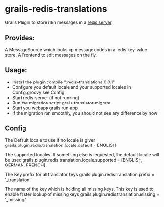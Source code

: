 grails-redis-translations
=========================

Grails Plugin to store i18n messages in a [redis server](http://redis.io/).


Provides:
------------------------
A MessageSource which looks up message codes in a redis key-value store.
A Frontend to edit messages on the fly.

Usage:
------------------------
- Install the plugin
	compile ":redis-translations:0.0.1"
- Configure you default locale and your supported locales in Config.groovy see Config
- Start redis-server (if not running)
- Run the migration script
	grails translator-migrate
- Start you webapp
	grails run-app
- If the migration ran smoothly, you should not see any difference by now


Config
------------------------
The Default locale to use if no locale is given
	grails.plugin.redis.translation.locale.default = ENGLISH

The supported locales. If something else is requested, the default locale will be used
	grails.plugin.redis.translation.locale.supported = [ENGLISH, GERMAN, FRENCH]

The Key prefix for all translator keys
	grails.plugin.redis.translation.prefix = '_translation.'

The name of the key which is holding all missing keys. This key is used to enable faster lookup of missing keys
	grails.plugin.redis.translation.missing = '_missing.'
